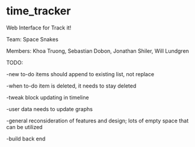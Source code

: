 # time_tracker
Web Interface for Track it!

Team: Space Snakes

Members: Khoa Truong, Sebastian Dobon, Jonathan Shiler, Will Lundgren

TODO:

-new to-do items should append to existing list, not replace

-when to-do item is deleted, it needs to stay deleted

-tweak block updating in timeline

-user data needs to update graphs

-general reconsideration of features and design; lots of empty space that can be utilized

-build back end


